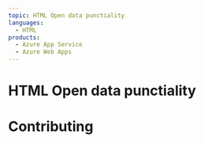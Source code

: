 ```yaml
---
topic: HTML Open data punctiality
languages:
  - HTML
products:
  - Azure App Service
  - Azure Web Apps
---
```


# HTML Open data punctiality



# Contributing

